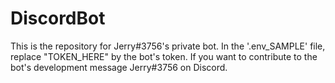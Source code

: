 # DiscordBot
This is the repository for Jerry#3756's private bot.
In the '.env_SAMPLE' file, replace "TOKEN_HERE" by the bot's token.
If you want to contribute to the bot's development message Jerry#3756 on Discord.